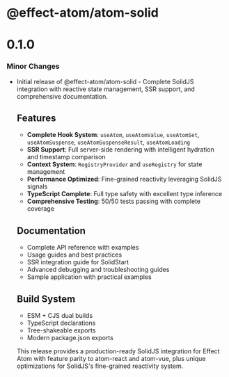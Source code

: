 # @effect-atom/atom-solid

# 0.1.0

### Minor Changes

- Initial release of @effect-atom/atom-solid - Complete SolidJS integration with reactive state management, SSR support, and comprehensive documentation.

  ## Features
  - **Complete Hook System**: `useAtom`, `useAtomValue`, `useAtomSet`, `useAtomSuspense`, `useAtomSuspenseResult`, `useAtomLoading`
  - **SSR Support**: Full server-side rendering with intelligent hydration and timestamp comparison
  - **Context System**: `RegistryProvider` and `useRegistry` for state management
  - **Performance Optimized**: Fine-grained reactivity leveraging SolidJS signals
  - **TypeScript Complete**: Full type safety with excellent type inference
  - **Comprehensive Testing**: 50/50 tests passing with complete coverage

  ## Documentation
  - Complete API reference with examples
  - Usage guides and best practices
  - SSR integration guide for SolidStart
  - Advanced debugging and troubleshooting guides
  - Sample application with practical examples

  ## Build System
  - ESM + CJS dual builds
  - TypeScript declarations
  - Tree-shakeable exports
  - Modern package.json exports

  This release provides a production-ready SolidJS integration for Effect Atom with feature parity to atom-react and atom-vue, plus unique optimizations for SolidJS's fine-grained reactivity system.
